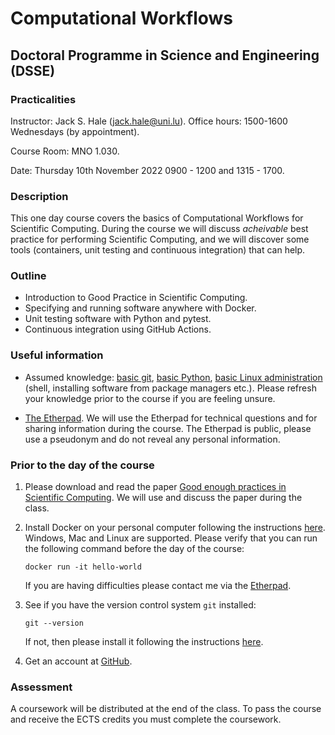 # Computational Workflows
## Doctoral Programme in Science and Engineering (DSSE)

### Practicalities

Instructor: Jack S. Hale (jack.hale@uni.lu). Office hours: 1500-1600 Wednesdays (by appointment).

Course Room: MNO 1.030.

Date: Thursday 10th November 2022 0900 - 1200 and 1315 - 1700.

### Description

This one day course covers the basics of Computational Workflows for Scientific
Computing.  During the course we will discuss *acheivable* best practice for
performing Scientific Computing, and we will discover some tools (containers,
unit testing and continuous integration) that can help.

### Outline

* Introduction to Good Practice in Scientific Computing.
* Specifying and running software anywhere with Docker.
* Unit testing software with Python and pytest.
* Continuous integration using GitHub Actions.

### Useful information

* Assumed knowledge: [basic
  git](https://training.github.com/downloads/github-git-cheat-sheet.pdf),
  [basic Python](https://github.com/jakevdp/WhirlwindTourOfPython), [basic
  Linux administration](https://swcarpentry.github.io/shell-novice/) (shell,
  installing software from package managers etc.). Please refresh your knowledge
  prior to the course if you are feeling unsure.

* [The Etherpad](https://pad.carpentries.org/cwul2022). We will use the
  Etherpad for technical questions and for sharing information during the
  course. The Etherpad is public, please use a pseudonym and do not reveal any
  personal information.

### Prior to the day of the course

1. Please download and read the paper [Good enough practices in Scientific
   Computing](https://journals.plos.org/ploscompbiol/article?id=10.1371/journal.pcbi.1005510).
   We will use and discuss the paper during the class.

2. Install Docker on your personal computer following the instructions
   [here](https://www.docker.com/get-started). Windows, Mac and Linux are
   supported. Please verify that you can run the following command before the
   day of the course:

       docker run -it hello-world

   If you are having difficulties please contact me via the
   [Etherpad](https://pad.carpentries.org/cwul2021).

3. See if you have the version control system `git` installed:

       git --version

   If not, then please install it following the instructions
   [here](https://git-scm.com/downloads).

3. Get an account at [GitHub](https://github.com).


### Assessment

A coursework will be distributed at the end of the class. To pass the course and
receive the ECTS credits you must complete the coursework.
